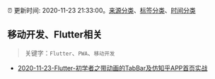 :alarm_clock: 更新时间: 2020-11-23 21:33:00。[来源分类](../README.md)、[标签分类](../TAGS.md)、[时间分类](../TIMELINE.md)

## 移动开发、Flutter相关


> 关键字：`Flutter`、`PWA`、`移动开发`



- [2020-11-23-Flutter-初学者之带动画的TabBar及仿知乎APP首页实战](https://juejin.im/post/6898334007692689416) 